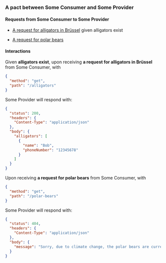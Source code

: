 ### A pact between Some Consumer and Some Provider

#### Requests from Some Consumer to Some Provider

* [A request for alligators in Brüssel](#a_request_for_alligators_in_Brüssel_given_alligators_exist) given alligators exist

* [A request for polar bears](#a_request_for_polar_bears)

#### Interactions

<a name="a_request_for_alligators_in_Brüssel_given_alligators_exist"></a>
Given **alligators exist**, upon receiving **a request for alligators in Brüssel** from Some Consumer, with
```json
{
  "method": "get",
  "path": "/alligators"
}
```
Some Provider will respond with:
```json
{
  "status": 200,
  "headers": {
    "Content-Type": "application/json"
  },
  "body": {
    "alligators": [
      {
        "name": "Bob",
        "phoneNumber": "12345678"
      }
    ]
  }
}
```
<a name="a_request_for_polar_bears"></a>
Upon receiving **a request for polar bears** from Some Consumer, with
```json
{
  "method": "get",
  "path": "/polar-bears"
}
```
Some Provider will respond with:
```json
{
  "status": 404,
  "headers": {
    "Content-Type": "application/json"
  },
  "body": {
    "message": "Sorry, due to climate change, the polar bears are currently unavailable."
  }
}
```
